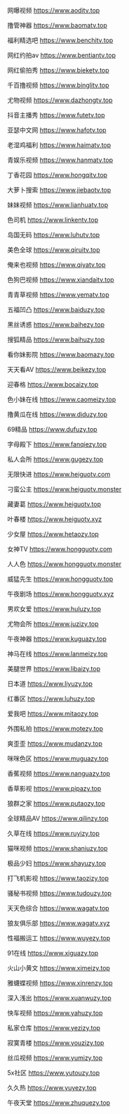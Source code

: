 网曝视频 https://www.aoditv.top

撸管神器 https://www.baomatv.top

福利精选吧 https://www.benchitv.top

网红约拍av https://www.bentiantv.top

网红偷拍秀 https://www.bieketv.top

千百撸视频 https://www.binglitv.top

尤物视频 https://www.dazhongtv.top

抖音主播秀 https://www.futetv.top

亚瑟中文网 https://www.hafotv.top

老湿鸡福利 https://www.haimatv.top

青娱乐视频 https://www.hanmatv.top

丁香花园 https://www.hongqitv.top

大萝卜搜索 https://www.jiebaotv.top

妹妹视频 https://www.lianhuatv.top

色司机 https://www.linkentv.top

岛国无码 https://www.luhutv.top

美色全球 https://www.qiruitv.top

俺来也视频 https://www.qiyatv.top

色狗巴视频 https://www.xiandaitv.top

青青草视频 https://www.yematv.top

五福凹凸 https://www.baiduzy.top

黑丝诱惑 https://www.baihezy.top

搜狐精品 https://www.baihuzy.top

看你妹影院 https://www.baomazy.top

天天看AV https://www.beikezy.top

迎春格 https://www.bocaizy.top

色小妹在线 https://www.caomeizy.top

撸黄瓜在线 https://www.diduzy.top

69精品 https://www.dufuzy.top

字母殿下 https://www.fanqiezy.top

私人会所 https://www.gugezy.top

无限快进 https://www.heiguotv.com

刁蛮公主 https://www.heiguotv.monster

藏妻葛 https://www.heiguotv.top

叶春楼 https://www.heiguotv.xyz

少女屋 https://www.hetaozy.top

女神TV https://www.hongguotv.com

人人色 https://www.hongguotv.monster

威猛先生 https://www.hongguotv.top

午夜剧场 https://www.hongguotv.xyz

男欢女爱 https://www.huluzy.top

尤物会所 https://www.juzizy.top

午夜神器 https://www.kuguazy.top

神马在线 https://www.lanmeizy.top

美腿世界 https://www.libaizy.top

日本道 https://www.liyuzy.top

红番区 https://www.luhuzy.top

爱我吧 https://www.mitaozy.top

外围私拍 https://www.motezy.top

爽歪歪 https://www.mudanzy.top

咪咪色区 https://www.muguazy.top

香蕉视频 https://www.nanguazy.top

香草影视 https://www.pipazy.top

狼群之家 https://www.putaozy.top

全球精品AV https://www.qilinzy.top

久草在线 https://www.ruyizy.top

猫咪视频 https://www.shaniuzy.top

极品少妇 https://www.shayuzy.top

打飞机影视 https://www.taozizy.top

骚秘书视频 https://www.tudouzy.top

天天色综合 https://www.wagatv.top

狼友俱乐部 https://www.wagatv.xyz

性福搬运工 https://www.wuyezy.top

91在线 https://www.xiguazy.top

火山小黄文 https://www.ximeizy.top

雅蠛蝶视频 https://www.xinrenzy.top

深入浅出 https://www.xuanwuzy.top

快车视频 https://www.yahuzy.top

私家仓库 https://www.yezizy.top

寂寞青楼 https://www.youzizy.top

丝瓜视频 https://www.yumizy.top

5x社区 https://www.yutouzy.top

久久热 https://www.yuyezy.top

午夜天堂 https://www.zhuquezy.top
